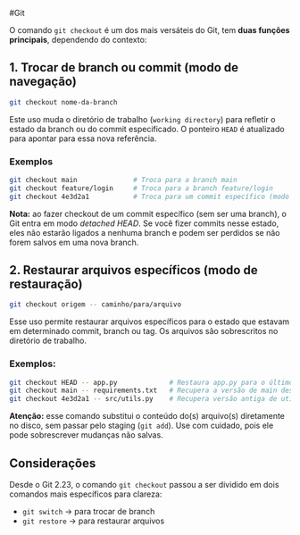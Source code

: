 #Git 

O comando `git checkout` é um dos mais versáteis do Git, tem **duas funções principais**, dependendo do contexto:

## 1. Trocar de branch ou commit (modo de navegação)

```bash
git checkout nome-da-branch
```

Este uso muda o diretório de trabalho (`working directory`) para refletir o estado da branch ou do commit especificado. O ponteiro `HEAD` é atualizado para apontar para essa nova referência.

### Exemplos

```bash
git checkout main              # Troca para a branch main
git checkout feature/login     # Troca para a branch feature/login
git checkout 4e3d2a1           # Troca para um commit específico (modo detached HEAD)
```

**Nota:** ao fazer checkout de um commit específico (sem ser uma branch), o Git entra em modo _detached HEAD_. Se você fizer commits nesse estado, eles não estarão ligados a nenhuma branch e podem ser perdidos se não forem salvos em uma nova branch.

## 2. Restaurar arquivos específicos (modo de restauração)

```bash
git checkout origem -- caminho/para/arquivo
```

Esse uso permite restaurar arquivos específicos para o estado que estavam em determinado commit, branch ou tag. Os arquivos são sobrescritos no diretório de trabalho.

### Exemplos:

```bash
git checkout HEAD -- app.py             # Restaura app.py para o último commit
git checkout main -- requirements.txt   # Recupera a versão de main desse arquivo
git checkout 4e3d2a1 -- src/utils.py    # Recupera versão antiga de utils.py
```

**Atenção:** esse comando substitui o conteúdo do(s) arquivo(s) diretamente no disco, sem passar pelo staging (`git add`). Use com cuidado, pois ele pode sobrescrever mudanças não salvas.

## Considerações

Desde o Git 2.23, o comando `git checkout` passou a ser dividido em dois comandos mais específicos para clareza:
- `git switch` → para trocar de branch
- `git restore` → para restaurar arquivos